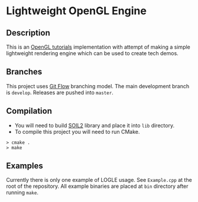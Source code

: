 # Lightweight OpenGL Engine

## Description
This is an [OpenGL tutorials](opengl-tutorial.org) implementation with attempt of making a simple lightweight rendering engine which can be used to create tech demos.

## Branches
This project uses [Git Flow](http://danielkummer.github.io/git-flow-cheatsheet/) branching model. The main development branch is `develop`. Releases are pushed into `master`.

## Compilation
- You will need to build [SOIL2](https://bitbucket.org/SpartanJ/soil2) library and place it into `lib` directory.
- To compile this project you will need to run CMake.

```
> cmake .
> make
```

## Examples
Currently there is only one example of LOGLE usage. See `Example.cpp` at the root of the repository. All example binaries are placed at `bin` directory after running `make`. 